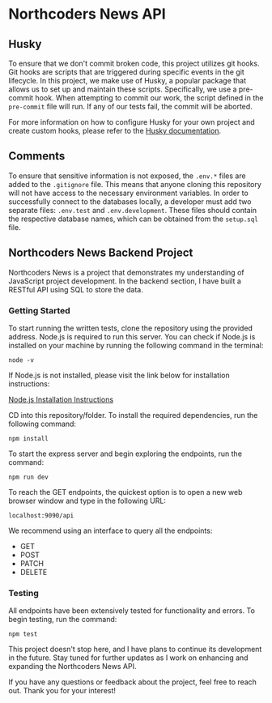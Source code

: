 # Northcoders News API

## Husky

To ensure that we don't commit broken code, this project utilizes git hooks. Git hooks are scripts that are triggered during specific events in the git lifecycle. In this project, we make use of Husky, a popular package that allows us to set up and maintain these scripts. Specifically, we use a pre-commit hook. When attempting to commit our work, the script defined in the `pre-commit` file will run. If any of our tests fail, the commit will be aborted.

For more information on how to configure Husky for your own project and create custom hooks, please refer to the [Husky documentation](https://typicode.github.io/husky/#/).

## Comments

To ensure that sensitive information is not exposed, the `.env.*` files are added to the `.gitignore` file. This means that anyone cloning this repository will not have access to the necessary environment variables. In order to successfully connect to the databases locally, a developer must add two separate files: `.env.test` and `.env.development`. These files should contain the respective database names, which can be obtained from the `setup.sql` file.


## Northcoders News Backend Project

Northcoders News is a project that demonstrates my understanding of JavaScript project development. In the backend section, I have built a RESTful API using SQL to store the data. 

### Getting Started

To start running the written tests, clone the repository using the provided address. Node.js is required to run this server. You can check if Node.js is installed on your machine by running the following command in the terminal:

```
node -v
```

If Node.js is not installed, please visit the link below for installation instructions:

[Node.js Installation Instructions](node-installation-link)

CD into this repository/folder. To install the required dependencies, run the following command:

```
npm install
```

To start the express server and begin exploring the endpoints, run the command:

```
npm run dev
```

To reach the GET endpoints, the quickest option is to open a new web browser window and type in the following URL:

```
localhost:9090/api
```

We recommend using an interface to query all the endpoints:

- GET
- POST
- PATCH
- DELETE

### Testing

All endpoints have been extensively tested for functionality and errors. To begin testing, run the command:

```
npm test
```


This project doesn't stop here, and I have plans to continue its development in the future. Stay tuned for further updates as I work on enhancing and expanding the Northcoders News API.

If you have any questions or feedback about the project, feel free to reach out. Thank you for your interest!

